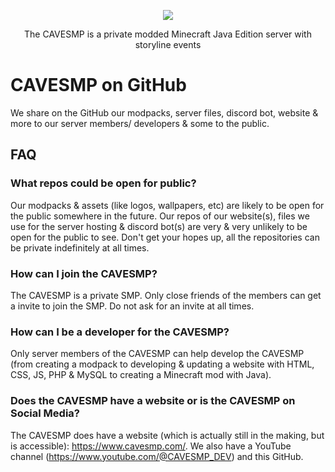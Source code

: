 <p align="center">
  <img 
    src="https://github.com/CAVESMP/cavesmp-website/blob/main/assets/album-art/build-songs-of-the-cavesmp.png"
  >
</p>
<p align="center">
  The CAVESMP is a private modded Minecraft Java Edition server with storyline events
</p>

# CAVESMP on GitHub
We share on the GitHub our modpacks, server files, discord bot, website & more to our server members/ developers & some to the public.

## FAQ
### What repos could be open for public?
Our modpacks & assets (like logos, wallpapers, etc) are likely to be open for the public somewhere in the future.
Our repos of our website(s), files we use for the server hosting & discord bot(s) are very & very unlikely to be open for the public to see.
Don't get your hopes up, all the repositories can be private indefinitely at all times.

### How can I join the CAVESMP?
The CAVESMP is a private SMP. Only close friends of the members can get a invite to join the SMP.
Do not ask for an invite at all times.

### How can I be a developer for the CAVESMP?
Only server members of the CAVESMP can help develop the CAVESMP (from creating a modpack to developing & updating a website with HTML, CSS, JS, PHP & MySQL to creating a Minecraft mod with Java).

### Does the CAVESMP have a website or is the CAVESMP on Social Media?
The CAVESMP does have a website (which is actually still in the making, but is accessible): https://www.cavesmp.com/.
We also have a YouTube channel (https://www.youtube.com/@CAVESMP_DEV) and this GitHub.
